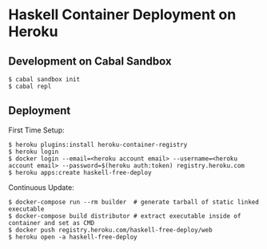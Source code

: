 # Haskell Container Deployment on Heroku

## Development on Cabal Sandbox

```
$ cabal sandbox init
$ cabal repl
```

## Deployment

First Time Setup:

```
$ heroku plugins:install heroku-container-registry
$ heroku login
$ docker login --email=<heroku account email> --username=<heroku account email> --password=$(heroku auth:token) registry.heroku.com
$ heroku apps:create haskell-free-deploy
```

Continuous Update:

```
$ docker-compose run --rm builder  # generate tarball of static linked executable
$ docker-compose build distributor # extract executable inside of container and set as CMD
$ docker push registry.heroku.com/haskell-free-deploy/web
$ heroku open -a haskell-free-deploy
```
